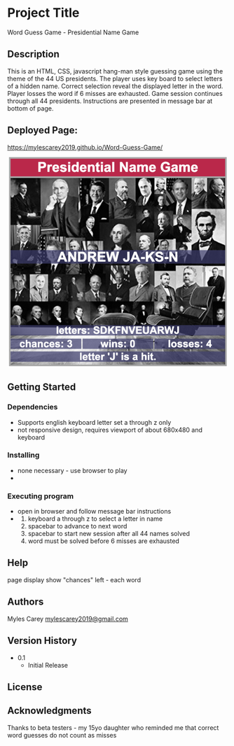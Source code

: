 # Project Title

Word Guess Game - Presidential Name Game

## Description

This is an HTML, CSS, javascript hang-man style guessing game using the theme of the 44 US presidents.
The player uses key board to select letters of a hidden name. Correct selection reveal the displayed letter
in the word.  Player losses the word if 6 misses are exhausted.  Game session continues through all 44 presidents.
Instructions are presented in message bar at bottom of page.

## Deployed Page:
https://mylescarey2019.github.io/Word-Guess-Game/

![Presidential Name Game](assets/images/screenImage.png)

## Getting Started

### Dependencies

* Supports english keyboard letter set a through z only
* not responsive design, requires viewport of about 680x480 and keyboard

### Installing

* none necessary - use browser to play
* 
### Executing program

* open in browser and follow message bar instructions
*   1. keyboard a through z to select a letter in name
    2. spacebar to advance to next word 
    3. spacebar to start new session after all 44 names solved
    4. word must be solved before 6 misses are exhausted
    

## Help

page display show "chances" left - each word 

## Authors

Myles Carey 
mylescarey2019@gmail.com 

## Version History
 
* 0.1
    * Initial Release

## License


## Acknowledgments

Thanks to beta testers - my 15yo daughter who reminded me
that correct word guesses do not count as misses
